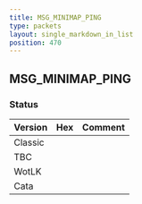 ```yaml
---
title: MSG_MINIMAP_PING
type: packets
layout: single_markdown_in_list
position: 470
---
```


## MSG_MINIMAP_PING

### Status

Version | Hex | Comment
---------- | ---------- | ---------- 
Classic |  |  
TBC |  |  
WotLK |  |  
Cata |  |  
